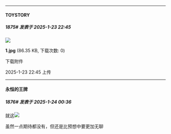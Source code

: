 ﻿
*****

####  TOYSTORY  
##### 1875#       发表于 2025-1-23 22:45

<img src="https://img.saraba1st.com/forum/202501/23/224517i77eqydri0zodxih.jpg" referrerpolicy="no-referrer">

<strong>1.jpg</strong> (86.35 KB, 下载次数: 0)

下载附件

2025-1-23 22:45 上传


*****

####  永恒的王牌  
##### 1876#       发表于 2025-1-24 00:36

就这<img src="https://static.saraba1st.com/image/smiley/face2017/001.png" referrerpolicy="no-referrer">

虽然一点期待都没有，但还是比预想中要更加无聊

